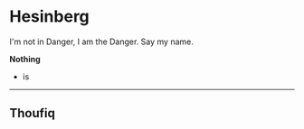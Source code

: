 # Hesinberg
I'm not in Danger, I am the Danger. Say my name.

**Nothing**
* is

<hr>
<h2>Thoufiq</h2>
